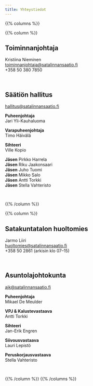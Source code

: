 ```yaml
---
title: Yhteystiedot
---
```


{{% columns %}}

{{% column %}}

Toiminnanjohtaja
----------------
Kristiina Nieminen\
toiminnanjohtaja@satalinnansaatio.fi\
+358 50 380 7850

<br>

Säätiön hallitus
----------------
hallitus@satalinnansaatio.fi

**Puheenjohtaja**\
Jari Yli-Kauhaluoma

**Varapuheenjohtaja**\
Timo Häivälä

**Sihteeri**\
Ville Kopio

**Jäsen** Pirkko Harrela\
**Jäsen** Riku Jaakonsaari\
**Jäsen** Juho Tuomi\
**Jäsen** Mikko Salo\
**Jäsen** Antti Torkki\
**Jäsen** Stella Vahteristo

<br>

{{% /column %}}

{{% column %}}

Satakuntatalon huoltomies
-------------------------
Jarmo Liiri\
huoltomies@satalinnansaatio.fi\
+358 50 2861 (arkisin klo 07–15)

<br>

Asuntolajohtokunta
------------------
ajk@satalinnansaatio.fi

**Puheenjohtaja**\
Mikael De Meulder

**VPJ & Kalustevastaava**\
Antti Torkki

**Sihteeri**\
Jan-Erik Engren

**Siivousvastaava**\
Lauri Lepistö

**Peruskorjausvastaava**\
Stella Vahteristo

<br>

{{% /column %}}
{{% /columns %}}
